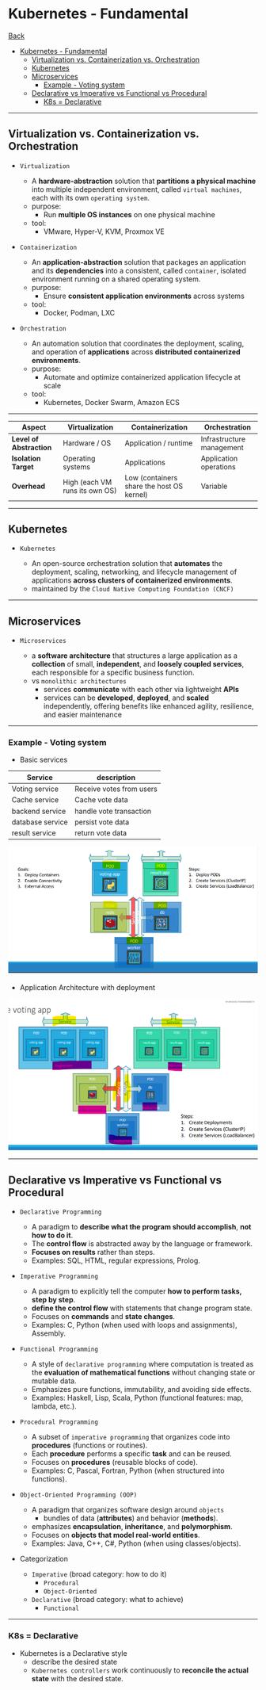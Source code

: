 # Kubernetes - Fundamental

[Back](../../index.md)

- [Kubernetes - Fundamental](#kubernetes---fundamental)
  - [Virtualization vs. Containerization vs. Orchestration](#virtualization-vs-containerization-vs-orchestration)
  - [Kubernetes](#kubernetes)
  - [Microservices](#microservices)
    - [Example - Voting system](#example---voting-system)
  - [Declarative vs Imperative vs Functional vs Procedural](#declarative-vs-imperative-vs-functional-vs-procedural)
    - [K8s = Declarative](#k8s--declarative)

---

## Virtualization vs. Containerization vs. Orchestration

- `Virtualization`

  - A **hardware-abstraction** solution that **partitions a physical machine** into multiple independent environment, called `virtual machines`, each with its own `operating system`.
  - purpose:
    - Run **multiple OS instances** on one physical machine
  - tool:
    - VMware, Hyper-V, KVM, Proxmox VE

- `Containerization`

  - An **application-abstraction** solution that packages an application and its **dependencies** into a consistent, called `container`, isolated environment running on a shared operating system.
  - purpose:
    - Ensure **consistent application environments** across systems
  - tool:
    - Docker, Podman, LXC

- `Orchestration`
  - An automation solution that coordinates the deployment, scaling, and operation of **applications** across **distributed containerized environments**.
  - purpose:
    - Automate and optimize containerized application lifecycle at scale
  - tool:
    - Kubernetes, Docker Swarm, Amazon ECS

---

| Aspect                   | **Virtualization**             | **Containerization**                      | **Orchestration**         |
| ------------------------ | ------------------------------ | ----------------------------------------- | ------------------------- |
| **Level of Abstraction** | Hardware / OS                  | Application / runtime                     | Infrastructure management |
| **Isolation Target**     | Operating systems              | Applications                              | Application operations    |
| **Overhead**             | High (each VM runs its own OS) | Low (containers share the host OS kernel) | Variable                  |

---

## Kubernetes

- `Kubernetes`

  - An open-source orchestration solution that **automates** the deployment, scaling, networking, and lifecycle management of applications **across clusters of containerized environments**.
  - maintained by the `Cloud Native Computing Foundation (CNCF)`

---

## Microservices

- `Microservices`

  - a **software architecture** that structures a large application as a **collection** of small, **independent**, and **loosely coupled services**, each responsible for a specific business function.
  - vs `monolithic architectures`
    - services **communicate** with each other via lightweight **APIs**
    - services can be **developed**, **deployed**, and **scaled** independently, offering benefits like enhanced agility, resilience, and easier maintenance

---

### Example - Voting system

- Basic services

| Service          | description              |
| ---------------- | ------------------------ |
| Voting service   | Receive votes from users |
| Cache service    | Cache vote data          |
| backend service  | handle vote transaction  |
| database service | persist vote data        |
| result service   | return vote data         |

![pic](./pic/microservices01.png)

- Application Architecture with deployment

![pic](./pic/microservices02.png)

---

## Declarative vs Imperative vs Functional vs Procedural

- `Declarative Programming`

  - A paradigm to **describe what the program should accomplish**, **not how to do it**.
  - The **control flow** is abstracted away by the language or framework.
  - **Focuses on results** rather than steps.
  - Examples: SQL, HTML, regular expressions, Prolog.

- `Imperative Programming`

  - A paradigm to explicitly tell the computer **how to perform tasks, step by step**.
  - **define the control flow** with statements that change program state.
  - Focuses on **commands** and **state changes**.
  - Examples: C, Python (when used with loops and assignments), Assembly.

- `Functional Programming`

  - A style of `declarative programming` where computation is treated as the **evaluation of mathematical functions** without changing state or mutable data.
  - Emphasizes pure functions, immutability, and avoiding side effects.
  - Examples: Haskell, Lisp, Scala, Python (functional features: map, lambda, etc.).

- `Procedural Programming`

  - A subset of `imperative programming` that organizes code into **procedures** (functions or routines).
  - Each **procedure** performs a specific **task** and can be reused.
  - Focuses on **procedures** (reusable blocks of code).
  - Examples: C, Pascal, Fortran, Python (when structured into functions).

- `Object-Oriented Programming (OOP)`

  - A paradigm that organizes software design around `objects`
    - bundles of data (**attributes**) and behavior (**methods**).
  - emphasizes **encapsulation**, **inheritance**, and **polymorphism**.
  - Focuses on **objects that model real-world entities**.
  - Examples: Java, C++, C#, Python (when using classes/objects).

- Categorization

  - `Imperative` (broad category: how to do it)
    - `Procedural`
    - `Object-Oriented`
  - `Declarative` (broad category: what to achieve)
    - `Functional`

---

### K8s = Declarative

- Kubernetes is a Declarative style
  - describe the desired state
  - `Kubernetes controllers` work continuously to **reconcile the actual state** with the desired state.
